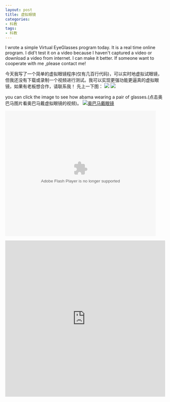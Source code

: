 ```yaml
---
layout: post
title: 虚拟眼镜
categories:
- 科教
tags:
- 科教
---
```


I wrote a simple Virtual EyeGlasses program today. It is a real time online program. I did't test it on a video because I haven't captured a video or download a video from internet. I can make it better. If someone want to cooperate with me ,please contact me!
<!--more-->

今天我写了一个简单的虚拟眼镜程序(仅有几百行代码)，可以实时地虚拟试眼镜，但我还没有下载或录制一个视频进行测试。我可以实现更强功能更逼真的虚拟眼镜，如果有老板想合作，请联系我！
先上一下图：
![](http://blog.hwdong.com/images/lena.jpg)
![](http://blog.hwdong.com/images/xi.jpg)

you can click the image to see how abama wearing a pair of glasses.(点击奥巴马图片看奥巴马戴虚拟眼镜的视频)。
[![奥巴马戴眼镜](http://blog.hwdong.com/images/abama.jpg)](http://v.youku.com/v_show/id_XMjgwODcyMjY4NA==.html  "CameraMaster")

<embed src='http://player.youku.com/player.php/sid/XMjgwODcyMjY4NA==/v.swf' allowFullScreen='true' quality='high' width='480' height='400' align='middle' allowScriptAccess='always' type='application/x-shockwave-flash'></embed>

<iframe height=498 width=510 src='http://player.youku.com/embed/XMjgwODcyMjY4NA==' frameborder=0 'allowfullscreen'></iframe> 
